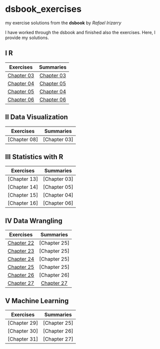 # dsbook_exercises
my exercise solutions from the **dsbook** by *Rafael Irizarry*

I have worked through the dsbook and finished also the exercises. Here, I provide my solutions.

I R
------

 Exercises  |    Summaries  |
----------|:-------------:|
 [Chapter 03](ex_03_r_basics.html) |  [Chapter 03]() |
 [Chapter 04]() |  [Chapter 05]() |
 [Chapter 05]() |  [Chapter 04]() |
 [Chapter 06](ex_06_importing_data.html) |  [Chapter 06]() |

II Data Visualization
------

 Exercises  |    Summaries  |
----------|:-------------:|
 [Chapter 08] |  [Chapter 03] |

III Statistics with R
------

 Exercises  |    Summaries  |
----------|:-------------:|
 [Chapter 13] |  [Chapter 03] |
 [Chapter 14] |  [Chapter 05] |
 [Chapter 15] |  [Chapter 04] |
 [Chapter 16] |  [Chapter 06] |

IV Data Wrangling
------

 Exercises  |    Summaries  |
----------|:-------------:|
 [Chapter 22](ex_22_reshaping_data.html) |  [Chapter 25] |
 [Chapter 23](ex_23_joining_tables.html) |  [Chapter 25] |
 [Chapter 24](ex_24_web_scraping.html) |  [Chapter 25] |
 [Chapter 25](ex_25_string_processing.html) |  [Chapter 25] |
 [Chapter 26](ex_26_parsing_dates_and_times.html) | [Chapter 26]  |
 [Chapter 27](ex_27_text_mining.html) | [Chapter 27](ch_27_text_mining.html) |

V Machine Learning
------

 Exercises  |    Summaries  |
----------|:-------------:|
 [Chapter 29] | [Chapter 25] |
 [Chapter 30] | [Chapter 26] |
 [Chapter 31] | [Chapter 27] |


